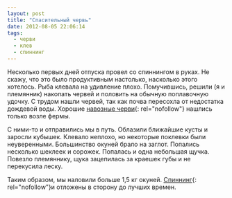 ```yaml
---
layout: post
title: "Спасительный червь"
date: 2012-08-05 22:06:14
tags:
  - черви
  - клев
  - спиннинг
---
```

Несколько первых дней отпуска провел со спиннингом в руках. Не скажу,
что это было продуктивным настолько, насколько этого хотелось. Рыба
клевала на удивление плохо. Помучившись, решили (я и племянник) накопать
червей и половить на обычную поплавочную удочку. С трудом нашли червей,
так как почва пересохла от недостатка дождевой воды. Хорошие [навозные
черви][1]{: rel="nofollow"} нашлись только возле фермы.

С ними-то и отправились мы в путь. Облазили ближайшие кусты и заросли
кубышек. Клевало неплохо, но некоторые поклевки были неуверенными.
Большинство окуней брало на заглот. Попались несколько шеклеек и
сорожек. Попалась и одна небольшая щучка. Повезло племяннику, щука
зацепилась за краешек губы и не перекусила леску.

Таким образом, мы наловили больше 1,5 кг окуней. [Спиннинг][2]{:
rel="nofollow"}и отложены в сторону до лучших времен.



[1]: http://fishingguru.ru/blog/nazhivka/64.html
[2]: http://fishingguru.ru/blog/sposoby/67.html
